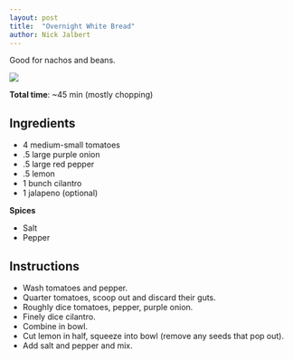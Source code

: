 ```yaml
---
layout: post
title:  "Overnight White Bread"
author: Nick Jalbert
---
```


Good for nachos and beans.

![](https://nickjalbert.github.io/recipes/img/sides/pico-de-gallo.png)

**Total time**: ~45 min (mostly chopping)

## Ingredients

* 4 medium-small tomatoes
* .5 large purple onion
* .5 large red pepper
* .5 lemon
* 1 bunch cilantro
* 1 jalapeno (optional)

**Spices**

* Salt
* Pepper

## Instructions

* Wash tomatoes and pepper.
* Quarter tomatoes, scoop out and discard their guts.
* Roughly dice tomatoes, pepper, purple onion.
* Finely dice cilantro.
* Combine in bowl.
* Cut lemon in half, squeeze into bowl (remove any seeds that pop out).
* Add salt and pepper and mix.

<!-- ## Notes -->

<!-- ## Changes -->

<!-- ## See also -->
